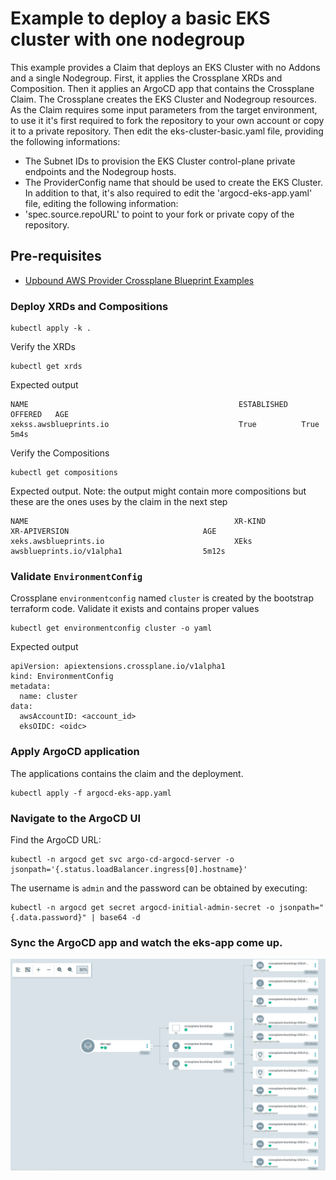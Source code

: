 # Example to deploy a basic EKS cluster with one nodegroup
This example provides a Claim that deploys an EKS Cluster with no Addons and a single Nodegroup. First, it applies the Crossplane XRDs and Composition. Then it applies an ArgoCD app that contains the Crossplane Claim. The Crossplane creates the EKS Cluster and Nodegroup resources.
As the Claim requires some input parameters from the target environment, to use it it's first required to fork the repository to your own account or copy it to a private repository.
Then edit the eks-cluster-basic.yaml file, providing the following informations:
 - The Subnet IDs to provision the EKS Cluster control-plane private endpoints and the Nodegroup hosts.
 - The ProviderConfig name that should be used to create the EKS Cluster.
In addition to that, it's also required to edit the 'argocd-eks-app.yaml' file, editing the following information:
 - 'spec.source.repoURL' to point to your fork or private copy of the repository.

## Pre-requisites
 - [Upbound AWS Provider Crossplane Blueprint Examples](../../README.md)


### Deploy XRDs and Compositions
```shell
kubectl apply -k .
```

Verify the XRDs
```shell
kubectl get xrds
```

Expected output
```
NAME                                               ESTABLISHED   OFFERED   AGE
xekss.awsblueprints.io                             True          True      5m4s
```

Verify the Compositions
```shell
kubectl get compositions
```

Expected output. Note: the output might contain more compositions but these are the ones uses by the claim in the next step
```
NAME                                              XR-KIND           XR-APIVERSION                              AGE
xeks.awsblueprints.io                             XEks              awsblueprints.io/v1alpha1                  5m12s
```

### Validate `EnvironmentConfig`

Crossplane `environmentconfig` named `cluster` is created by the bootstrap terraform code. Validate it exists and contains proper values
```
kubectl get environmentconfig cluster -o yaml
```
Expected output
```
apiVersion: apiextensions.crossplane.io/v1alpha1
kind: EnvironmentConfig
metadata:
  name: cluster
data:
  awsAccountID: <account_id>
  eksOIDC: <oidc>
```

### Apply ArgoCD application
The applications contains the claim and the deployment.
```
kubectl apply -f argocd-eks-app.yaml
```

### Navigate to the ArgoCD UI
Find the ArgoCD URL:
```
kubectl -n argocd get svc argo-cd-argocd-server -o jsonpath='{.status.loadBalancer.ingress[0].hostname}'
```
The username is `admin` and the password can be obtained by executing:
```
kubectl -n argocd get secret argocd-initial-admin-secret -o jsonpath="{.data.password}" | base64 -d
```

### Sync the ArgoCD app and watch the eks-app come up.
![EKS App ArgoCD](../../../diagrams/argocd-eks-app-sync.png)
